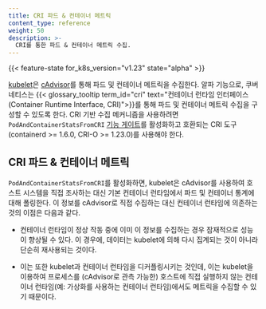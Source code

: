 ```yaml
---
title: CRI 파드 & 컨테이너 메트릭
content_type: reference
weight: 50
description: >-
  CRI를 통한 파드 & 컨테이너 메트릭 수집.
---
```



<!-- overview -->

{{< feature-state for_k8s_version="v1.23" state="alpha" >}}

[kubelet](/docs/reference/command-line-tools-reference/kubelet/)은 [cAdvisor](https://github.com/google/cadvisor)를 통해
파드 및 컨테이너 메트릭을 수집한다. 알파 기능으로,
쿠버네티스는 {{< glossary_tooltip term_id="cri" text="컨테이너 런타임 인터페이스(Container Runtime Interface, CRI)">}}를 통해
파드 및 컨테이너 메트릭 수집을 구성할 수 있도록 한다.
CRI 기반 수집 메커니즘을 사용하려면
`PodAndContainerStatsFromCRI` [기능 게이트](/ko/docs/reference/command-line-tools-reference/feature-gates/)를 활성화하고
호환되는 CRI 도구(containerd >= 1.6.0, CRI-O >= 1.23.0)를 사용해야 한다.

<!-- body -->

## CRI 파드 & 컨테이너 메트릭

`PodAndContainerStatsFromCRI`를 활성화하면, kubelet은 cAdvisor를 사용하여 호스트 시스템을 
직접 조사하는 대신 기본 컨테이너 런타임에서 파드 및 컨테이너 통계에 대해 폴링한다.
이 정보를 cAdvisor로 직접 수집하는 대신
컨테이너 런타임에 의존하는 것의 이점은 다음과 같다.

- 컨테이너 런타임이 정상 작동 중에 이미 이 정보를 수집하는 경우 잠재적으로 성능이 향상될 수 있다.
  이 경우에, 데이터는 kubelet에 의해 다시 집계되는 것이 아니라
  단순히 재사용되는 것이다.
  
- 이는 또한 kubelet과 컨테이너 런타임을 디커플링시키는 것인데, 
  이는 kubelet을 이용하여 프로세스를 (cAdvisor로 관측 가능한) 호스트에 직접 실행하지 않는 
  컨테이너 런타임(예: 가상화를 사용하는 컨테이너 런타임)에서도 메트릭을 수집할 수 있기 때문이다.